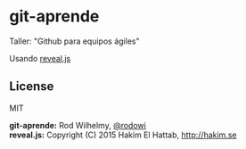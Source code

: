 # git-aprende
Taller: "Github para equipos ágiles"

Usando [reveal.js](https://github.com/hakimel/reveal.js)

## License

MIT

**git-aprende:** Rod Wilhelmy, [@rodowi](https://twitter.com/rodowi)  
**reveal.js:** Copyright (C) 2015 Hakim El Hattab, http://hakim.se


